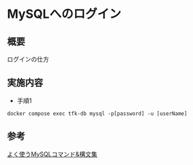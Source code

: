 # MySQLへのログイン

## 概要

ログインの仕方

## 実施内容

- 手順1

```shell
docker compose exec tfk-db mysql -p[password] -u [userName]
```

## 参考

[よく使うMySQLコマンド&構文集](https://qiita.com/CyberMergina/items/f889519e6be19c46f5f4)
